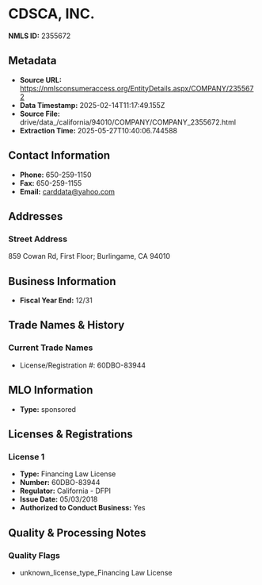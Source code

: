 # CDSCA, INC.

**NMLS ID:** 2355672

## Metadata
- **Source URL:** https://nmlsconsumeraccess.org/EntityDetails.aspx/COMPANY/2355672
- **Data Timestamp:** 2025-02-14T11:17:49.155Z
- **Source File:** drive/data_/california/94010/COMPANY/COMPANY_2355672.html
- **Extraction Time:** 2025-05-27T10:40:06.744588

## Contact Information
- **Phone:** 650-259-1150
- **Fax:** 650-259-1155
- **Email:** carddata@yahoo.com

## Addresses
### Street Address
859 Cowan Rd, First Floor; Burlingame, CA 94010

## Business Information
- **Fiscal Year End:** 12/31

## Trade Names & History
### Current Trade Names
- License/Registration #: 60DBO-83944

## MLO Information
- **Type:** sponsored

## Licenses & Registrations

### License 1
- **Type:** Financing Law License
- **Number:** 60DBO-83944
- **Regulator:** California - DFPI
- **Issue Date:** 05/03/2018
- **Authorized to Conduct Business:** Yes

## Quality & Processing Notes
### Quality Flags
- unknown_license_type_Financing Law License
